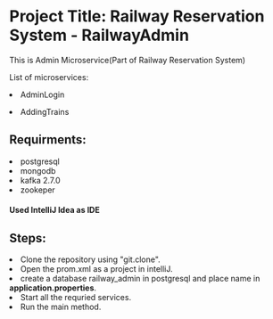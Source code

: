 # Project Title: Railway Reservation System - RailwayAdmin

 


This is Admin Microservice(Part of Railway Reservation System)

 


List of microservices:
    <li> AdminLogin </li>
   <li> AddingTrains </li>
   

 
<h2>Requirments: </h2>
<li>postgresql</li>
<li>mongodb</li>
<li>kafka 2.7.0</li>
<li>zookeper</li>
<h4> Used IntelliJ Idea as IDE<h4>

<h2>Steps:</h2>
<li> Clone the repository using "git.clone".</li>
<li> Open the prom.xml as a project in intelliJ.</li>
<li> create a database railway_admin in postgresql and place name in <b>application.properties</b>.</li>
<li> Start all the requried services.</li>
<li> Run the main method.</li>
